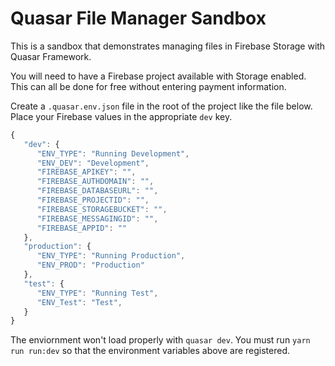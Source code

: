 # Quasar File Manager Sandbox

This is a sandbox that demonstrates managing files in Firebase Storage with Quasar Framework.

You will need to have a Firebase project available with Storage enabled. This can all be done for free without entering payment information.

Create a `.quasar.env.json` file in the root of the project like the file below. Place your Firebase values in the appropriate `dev` key.

```js
{
   "dev": {
      "ENV_TYPE": "Running Development",
      "ENV_DEV": "Development",
      "FIREBASE_APIKEY": "",
      "FIREBASE_AUTHDOMAIN": "",
      "FIREBASE_DATABASEURL": "",
      "FIREBASE_PROJECTID": "",
      "FIREBASE_STORAGEBUCKET": "",
      "FIREBASE_MESSAGINGID": "",
      "FIREBASE_APPID": ""
   },
   "production": {
      "ENV_TYPE": "Running Production",
      "ENV_PROD": "Production"
   },
   "test": {
      "ENV_TYPE": "Running Test",
      "ENV_Test": "Test",
   }
}
```

The enviornment won't load properly with `quasar dev`. You must run `yarn run run:dev` so that the environment variables above are registered.
